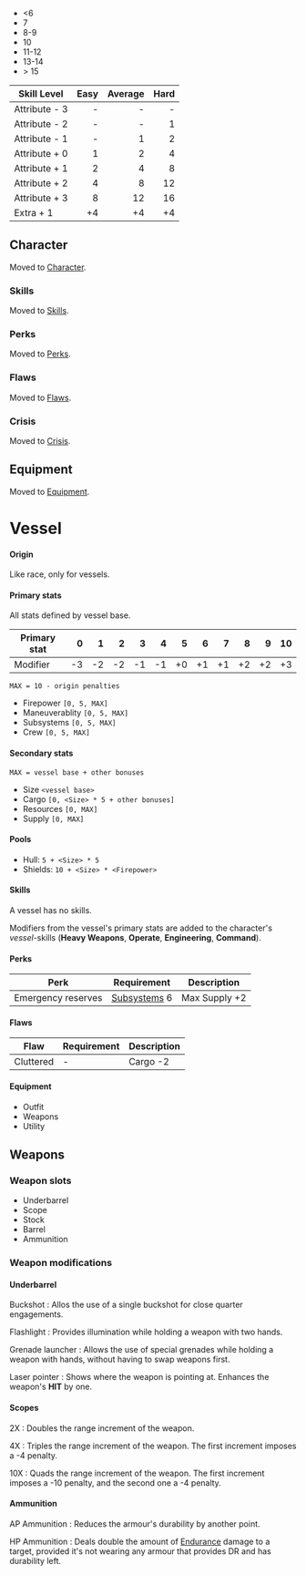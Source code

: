 * <6
* 7
* 8-9
* 10
* 11-12
* 13-14
* \> 15

| Skill Level   | Easy | Average | Hard |
|---------------|-----:|--------:|-----:|
| Attribute - 3 |    - |       - |    - |
| Attribute - 2 |    - |       - |    1 |
| Attribute - 1 |    - |       1 |    2 |
| Attribute + 0 |    1 |       2 |    4 |
| Attribute + 1 |    2 |       4 |    8 |
| Attribute + 2 |    4 |       8 |   12 |
| Attribute + 3 |    8 |      12 |   16 |
| Extra + 1     |   +4 |      +4 |   +4 |

## Character

Moved to [Character](/character).

### Skills

Moved to [Skills](/skills).

### Perks

Moved to [Perks](/perks).

### Flaws

Moved to [Flaws](/flaws).

### Crisis

Moved to [Crisis](/crisis).

## Equipment

Moved to [Equipment](/Equipment).

# Vessel

#### Origin

Like race, only for vessels.

<div class="col-layout-start"></div>

#### Primary stats

All stats defined by vessel base.

| Primary stat |    0 |    1 |    2 |    3 |    4 |    5 |    6 |    7 |    8 |    9 |   10 |
|--------------|-----:|-----:|-----:|-----:|-----:|-----:|-----:|-----:|-----:|-----:|-----:|
| Modifier     |   -3 |   -2 |   -2 |   -1 |   -1 |   +0 |   +1 |   +1 |   +2 |   +2 |   +3 |

`MAX = 10 - origin penalties`

* Firepower `[0, 5, MAX]`
* Maneuverablity `[0, 5, MAX]`
* Subsystems `[0, 5, MAX]`
* Crew `[0, 5, MAX]`

<div class="col-layout-end"></div>

<div class="col-layout-start"></div>

#### Secondary stats

`MAX = vessel base + other bonuses`

* Size `<vessel base>`
* Cargo `[0, <Size> * 5 + other bonuses]`
* Resources `[0, MAX]`
* Supply `[0, MAX]`

#### Pools

* Hull: `5 + <Size> * 5`
* Shields: `10 + <Size> * <Firepower>`

<div class="col-layout-end clearfix"></div>

#### Skills

A vessel has no skills.

Modifiers from the vessel's primary stats are added to the character's
*vessel*-skills (**Heavy Weapons**, **Operate**, **Engineering**,
**Command**).

#### Perks

| Perk               | Requirement                 | Description   |
|--------------------|-----------------------------|---------------|
| Emergency reserves | [Subsystems](#subsystems) 6 | Max Supply +2 |

#### Flaws

| Flaw      | Requirement | Description |
|-----------|-------------|-------------|
| Cluttered | -           | Cargo -2    |

#### Equipment

* Outfit
* Weapons
* Utility

## Weapons

### Weapon slots

* Underbarrel
* Scope
* Stock
* Barrel
* Ammunition

### Weapon modifications

#### Underbarrel

Buckshot
:   Allos the use of a single buckshot for close quarter engagements.

Flashlight
:   Provides illumination while holding a weapon with two hands.

Grenade launcher
:   Allows the use of special grenades while holding a weapon with hands,
without having to swap weapons first.

Laser pointer
:   Shows where the weapon is pointing at. Enhances the weapon's **HIT** by one.

#### Scopes

2X
:   Doubles the range increment of the weapon.

4X
:   Triples the range increment of the weapon. The first increment imposes a -4
penalty.

10X
:   Quads the range increment of the weapon. The first increment imposes a -10
penalty, and the second one a -4 penalty.

#### Ammunition

AP Ammunition
:   Reduces the armour's durability by another point.

HP Ammunition
:   Deals double the amount of [Endurance](/character#endurance-ep) damage to a
target, provided it's not wearing any armour that provides DR and has durability
left.
